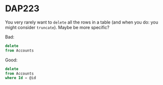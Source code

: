 ﻿# DAP223

You very rarely want to `delete` all the rows in a table (and when you do: you might consider `truncate`). Maybe be more specific?

Bad:

``` sql
delete
from Accounts
```

Good:

``` sql
delete
from Accounts
where Id = @id
```
